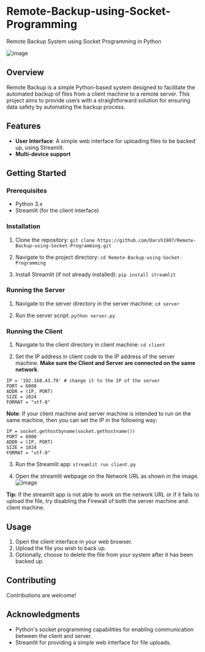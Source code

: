 # Remote-Backup-using-Socket-Programming
Remote Backup System using Socket Programming in Python

![image](https://github.com/Darsh1907/Remote-Backup-using-Socket-Programming/assets/118650412/35a8b223-8d96-47f5-9c34-1fb1a5c84710)


## Overview

Remote Backup is a simple Python-based system designed to facilitate the automated backup of files from a client machine to a remote server. This project aims to provide users with a straightforward solution for ensuring data safety by automating the backup process.

## Features

- **User Interface**: A simple web interface for uploading files to be backed up, using Streamlit.
- **Multi-device support**

## Getting Started

### Prerequisites

- Python 3.x
- Streamlit (for the client interface)

### Installation

1. Clone the repository:
`git clone https://github.com/Darsh1907/Remote-Backup-using-Socket-Programming.git`

2. Navigate to the project directory:
`cd Remote-Backup-using-Socket-Programming`

3. Install Streamlit (if not already installed):
`pip install streamlit`


### Running the Server

1. Navigate to the server directory in the server machine:
`cd server`

2. Run the server script:
`python server.py`


### Running the Client

1. Navigate to the client directory in client machine:
`cd client`

2. Set the IP address in client code to the IP address of the server machine. **Make sure the Client and Server are connected on the same network**.

```
IP = '192.168.43.79' # change it to the IP of the server
PORT = 6000
ADDR = (IP, PORT)
SIZE = 1024
FORMAT = "utf-8"
```

**Note**: If your client machine and server machine is intended to run on the same machine, then you can set the IP in the following way:

```
IP = socket.gethostbyname(socket.gethostname())
PORT = 6000
ADDR = (IP, PORT)
SIZE = 1024
FORMAT = "utf-8"
```

3. Run the Streamlit app:
`streamlit run client.py`

4. Open the streamlit webpage on the Network URL as shown in the image.
![image](https://github.com/Darsh1907/Remote-Backup-using-Socket-Programming/assets/118650412/43b4fcf0-d817-4f7a-a3ee-40892b1b4717)

**Tip:** If the streamlit app is not able to work on the network URL or if it fails to upload the file, try disabling the Firewall of both the server machine and client machine. 

## Usage

1. Open the client interface in your web browser.
2. Upload the file you wish to back up.
3. Optionally, choose to delete the file from your system after it has been backed up.

## Contributing

Contributions are welcome!

## Acknowledgments

- Python's socket programming capabilities for enabling communication between the client and server.
- Streamlit for providing a simple web interface for file uploads.

